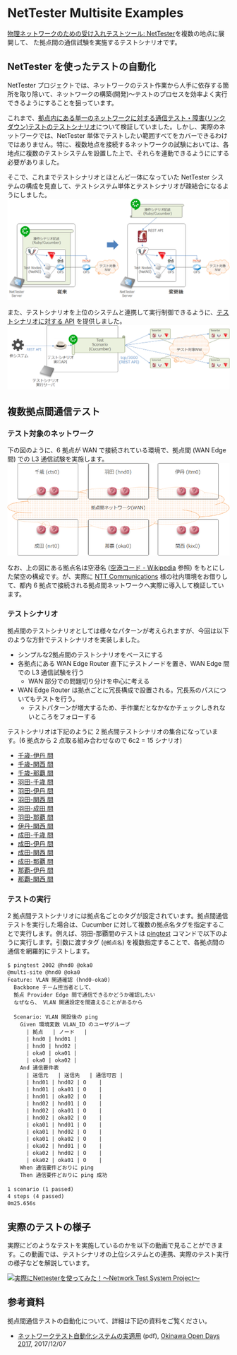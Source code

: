 # NetTester Multisite Examples

[物理ネットワークのための受け入れテストツール: NetTester](https://github.com/net-tester/net-tester)を複数の地点に展開して、
た拠点間の通信試験を実施するテストシナリオです。

## NetTester を使ったテストの自動化

NetTester プロジェクトでは、ネットワークのテスト作業から人手に依存する箇所を取り除いて、ネットワークの構築(開発)～テストのプロセスを効率よく実行できるようにすることを狙っています。

これまで、[拠点内にある単一のネットワークに対する通信テスト・障害(リンクダウン)テストのテストシナリオ](https://github.com/net-tester/examples)について検証していました。しかし、実際のネットワークでは、NetTester 単体でテストしたい範囲すべてをカバーできるわけではありません。特に、複数地点を接続するネットワークの試験においては、各地点に複数のテストシステムを設置した上で、それらを連動できるようににする必要がありました。

そこで、これまでテストシナリオとほとんど一体になっていた NetTester システムの構成を見直して、テストシステム単体とテストシナリオが疎結合になるようにしました。
![Separate NetTester/Scenario](./img/nettester.png)

また、テストシナリオを上位のシステムと連携して実行制御できるように、[テストシナリオに対する API](https://github.com/net-tester/scenario-api) を提供しました。
![Test scenario NBI](./img/scenario-nbi.png)

## 複数拠点間通信テスト

### テスト対象のネットワーク

下の図のように、6 拠点が WAN で接続されている環境で、拠点間 (WAN Edge 間) での L3 通信試験を実施します。
![Sites](./img/sites.png)

なお、上の図にある拠点名は空港名 ([空港コード \- Wikipedia](https://ja.wikipedia.org/wiki/%E7%A9%BA%E6%B8%AF%E3%82%B3%E3%83%BC%E3%83%89) 参照) をもとにした架空の構成です。が、実際に [NTT Communications](http://www.ntt.com/) 様の社内環境をお借りして、都内 6 拠点で接続される拠点間ネットワークへ実際に導入して検証しています。

### テストシナリオ

拠点間のテストシナリオとしては様々なパターンが考えられますが、今回は以下のような方針でテストシナリオを実装しました。
* シンプルな2拠点間のテストシナリオをベースにする
* 各拠点にある WAN Edge Router 直下にテストノードを置き、WAN Edge 間での L3 通信試験を行う
    * WAN 部分での問題切り分けを中心に考える
* WAN Edge Router は拠点ごとに冗長構成で設置される。冗長系のパスについてもテストを行う。
    * テストパターンが増大するため、手作業だとなかなかチェックしきれないところをフォローする

テストシナリオは下記のように 2 拠点間テストシナリオの集合になっています。(6 拠点から 2 点取る組み合わせなので 6c2 = 15 シナリオ)
* [千歳-伊丹 間](./features/admin/cts0_to_itm0/ping.feature)
* [千歳-関西 間](./features/admin/cts0_to_kix0/ping.feature)
* [千歳-那覇 間](./features/admin/cts0_to_oka0/ping.feature)
* [羽田-千歳 間](./features/admin/hnd0_to_cts0/ping.feature)
* [羽田-伊丹 間](./features/admin/hnd0_to_itm0/ping.feature)
* [羽田-関西 間](./features/admin/hnd0_to_kix0/ping.feature)
* [羽田-成田 間](./features/admin/hnd0_to_nrt0/ping.feature)
* [羽田-那覇 間](./features/admin/hnd0_to_oka0/ping.feature)
* [伊丹-関西 間](./features/admin/itm0_to_kix0/ping.feature)
* [成田-千歳 間](./features/admin/nrt0_to_cts0/ping.feature)
* [成田-伊丹 間](./features/admin/nrt0_to_itm0/ping.feature)
* [成田-関西 間](./features/admin/nrt0_to_kix0/ping.feature)
* [成田-那覇 間](./features/admin/nrt0_to_oka0/ping.feature)
* [那覇-伊丹 間](./features/admin/oka0_to_itm0/ping.feature)
* [那覇-関西 間](./features/admin/oka0_to_kix0/ping.feature)

### テストの実行

2 拠点間テストシナリオには拠点名ごとのタグが設定されています。拠点間通信テストを実行した場合は、Cucumber に対して複数の拠点名タグを指定することで実行します。例えば、羽田-那覇間のテストは [pingtest](pingtest) コマンドで以下のように実行します。引数に渡すタグ (`@拠点名`) を複数指定することで、各拠点間の通信を網羅的にテストします。

```
$ pingtest 2002 @hnd0 @oka0
@multi-site @hnd0 @oka0
Feature: VLAN 開通確認 (hnd0-oka0)
  Backbone チーム担当者として、
  拠点 Provider Edge 間で通信できるかどうか確認したい
  なぜなら、 VLAN 開通設定を間違えることがあるから

  Scenario: VLAN 開設後の ping
    Given 環境変数 VLAN_ID のユーザグループ
      | 拠点   | ノード   |
      | hnd0 | hnd01 |
      | hnd0 | hnd02 |
      | oka0 | oka01 |
      | oka0 | oka02 |
    And 通信要件表
      | 送信元   | 送信先   | 通信可否 |
      | hnd01 | hnd02 | O    |
      | hnd01 | oka01 | O    |
      | hnd01 | oka02 | O    |
      | hnd02 | hnd01 | O    |
      | hnd02 | oka01 | O    |
      | hnd02 | oka02 | O    |
      | oka01 | hnd01 | O    |
      | oka01 | hnd02 | O    |
      | oka01 | oka02 | O    |
      | oka02 | hnd01 | O    |
      | oka02 | hnd02 | O    |
      | oka02 | oka01 | O    |
    When 通信要件どおりに ping
    Then 通信要件どおりに ping 成功

1 scenario (1 passed)
4 steps (4 passed)
0m25.656s
```

## 実際のテストの様子

実際にどのようなテストを実施しているのかを以下の動画で見ることができます。この動画では、テストシナリオの上位システムとの連携、実際のテスト実行の様子などを解説しています。

[![実際にNettesterを使ってみた！～Network Test System Project～](http://img.youtube.com/vi/DhKutgqYdSw/0.jpg)](https://youtu.be/DhKutgqYdSw)

## 参考資料

拠点間通信テストの自動化について、詳細は下記の資料をご覧ください。
* [ネットワークテスト自動化システムの実適用](https://www.okinawaopenlabs.com/ood/2017/wp-content/uploads/sites/4/2017/10/OOD2017_NWTestSys_%E7%99%BA%E8%A1%A8%E8%B3%87%E6%96%99.pdf) (pdf), [Okinawa Open Days 2017](https://www.okinawaopenlabs.com/ood/2017/), 2017/12/07
